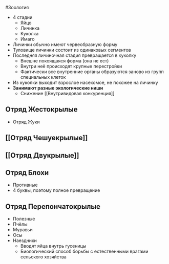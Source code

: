 #Зоология 
- 4 стадии
	- Яйцо
	- Личинка
	- Куколка
	- Имаго
- Личинки обычно имеют червеобразную форму
- Туловище личинки состоит из одинаковых сегментов
- Последняя личиночная стадия превращается в куколку
	- Внешне покоящаяся форма (она не ест)
	- Внутри неё происходят крупные перестройки
	- Фактически все внутренние органы образуются заново из групп специальных клеток
- Из куколки выходит взрослое насекомое, не похожее на личинку
- **Занимают разные экологические ниши** 
	- Снижение [[Внутривидовая конкуренция]]
## Отряд Жестокрылые 
- Отряд Жуки
## [[Отряд Чешуекрылые]] 
## [[Отряд Двукрылые]] 
## Отряд Блохи
- Противные
- 4 буквы, поэтому полное превращение 
## Отряд Перепончатокрылые
- Полезные
- Пчёлы 
- Муравьи
- Осы
- Наездники
	- Вводят яйца внутрь гусеницы 
	- Биологический способ борьбы с естественными врагами сельского хозяйства
